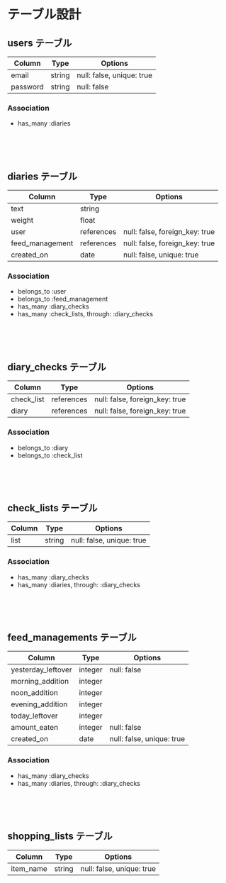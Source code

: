 # テーブル設計

## users テーブル

| Column   | Type   | Options                   |
| -------- | ------ | ------------------------- |
| email    | string | null: false, unique: true |
| password | string | null: false               |

### Association

- has_many :diaries
<br />
<br />
<br />

## diaries テーブル

| Column          | Type       | Options                        |
| --------------- | ---------- | ------------------------------ |
| text            | string     |                                |
| weight          | float      |                                |
| user            | references | null: false, foreign_key: true |
| feed_management | references | null: false, foreign_key: true |
| created_on      | date       | null: false, unique: true      |

### Association

- belongs_to :user
- belongs_to :feed_management
- has_many :diary_checks
- has_many :check_lists, through: :diary_checks
<br />
<br />
<br />

## diary_checks テーブル

| Column          | Type       | Options                        |
| --------------- | ---------- | ------------------------------ |
| check_list      | references | null: false, foreign_key: true |
| diary           | references | null: false, foreign_key: true |

### Association

- belongs_to :diary
- belongs_to :check_list
<br />
<br />
<br />

## check_lists テーブル

| Column          | Type       | Options                        |
| --------------- | ---------- | ------------------------------ |
| list            | string     | null: false, unique: true      |

### Association

- has_many :diary_checks
- has_many :diaries, through: :diary_checks
<br />
<br />
<br />

## feed_managements テーブル

| Column             | Type        | Options                        |
| ------------------ | ----------- | ------------------------------ |
| yesterday_leftover | integer     | null: false                    |
| morning_addition   | integer     |                                |
| noon_addition      | integer     |                                |
| evening_addition   | integer     |                                |
| today_leftover     | integer     |                                |
| amount_eaten       | integer     | null: false                    |
| created_on         | date        | null: false, unique: true      |

### Association

- has_many :diary_checks
- has_many :diaries, through: :diary_checks
<br />
<br />
<br />

## shopping_lists テーブル

| Column             | Type        | Options                        |
| ------------------ | ----------- | ------------------------------ |
| item_name          | string      | null: false, unique: true      |

